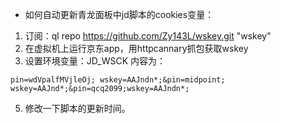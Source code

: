 - 如何自动更新青龙面板中jd脚本的cookies变量：
1. 订阅：ql repo https://github.com/Zy143L/wskey.git "wskey"
2. 在虚拟机上运行京东app，用httpcannary抓包获取wskey
3. 设置环境变量：JD_WSCK
内容为：
```language
pin=wdVpalfMVjleOj; wskey=AAJndn*;&pin=midpoint; wskey=AAJnd*;&pin=qcq2099;wskey=AAJndn*;
```

5. 修改一下脚本的更新时间。


